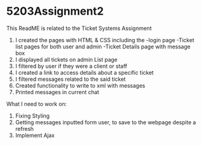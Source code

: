 # 5203Assignment2
This ReadME is related to the Ticket Systems Assignment

1. I created the pages with HTML & CSS including the
-login page
-Ticket list pages for both user and admin
-Ticket Details page with message box
2. I displayed all tickets on admin List page
3. I filtered by user if they were a client or staff
4. I created a link to access details about a specific ticket
5. I filtered messages related to the said ticket
6. Created functionality to write to xml with messages
7. Printed messages in current chat

What I need to work on:
1. Fixing Styling
2. Getting messages inputted form user, to save to the webpage despite a refresh
3. Implement Ajax

